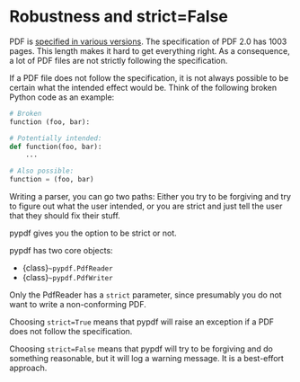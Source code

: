 # Robustness and strict=False

PDF is [specified in various versions](https://pdfa.org/resource/pdf-specification-archive/).
The specification of PDF 2.0 has 1003 pages. This length makes it hard to get
everything right. As a consequence, a lot of PDF files are not strictly following the
specification.

If a PDF file does not follow the specification, it is not always possible to
be certain what the intended effect would be. Think of the following broken
Python code as an example:

```python
# Broken
function (foo, bar):

# Potentially intended:
def function(foo, bar):
    ...

# Also possible:
function = (foo, bar)
```

Writing a parser, you can go two paths: Either you try to be forgiving and try
to figure out what the user intended, or you are strict and just tell the user
that they should fix their stuff.

pypdf gives you the option to be strict or not.

pypdf has two core objects:

* {class}`~pypdf.PdfReader`
* {class}`~pypdf.PdfWriter`

Only the PdfReader has a `strict` parameter, since presumably you do not want
to write a non-conforming PDF.

Choosing `strict=True` means that pypdf will raise an exception if a PDF does
not follow the specification.

Choosing `strict=False` means that pypdf will try to be forgiving and do
something reasonable, but it will log a warning message. It is a best-effort
approach.
